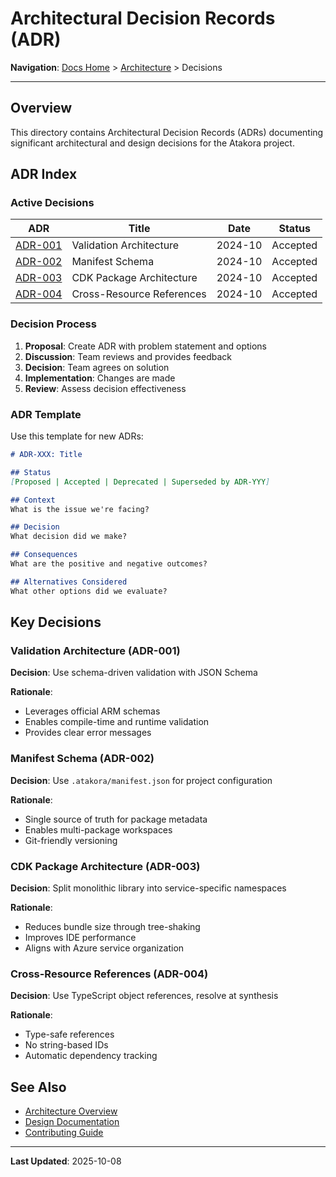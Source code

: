 # Architectural Decision Records (ADR)

**Navigation**: [Docs Home](../../README.md) > [Architecture](../README.md) > Decisions

---

## Overview

This directory contains Architectural Decision Records (ADRs) documenting significant architectural and design decisions for the Atakora project.

## ADR Index

### Active Decisions

| ADR | Title | Date | Status |
|-----|-------|------|--------|
| [ADR-001](../../design/architecture/adr-001-validation-architecture.md) | Validation Architecture | 2024-10 | Accepted |
| [ADR-002](../../design/architecture/adr-002-manifest-schema.md) | Manifest Schema | 2024-10 | Accepted |
| [ADR-003](../../design/architecture/adr-003-cdk-package-architecture.md) | CDK Package Architecture | 2024-10 | Accepted |
| [ADR-004](../../adr/ADR-004-cross-resource-references.md) | Cross-Resource References | 2024-10 | Accepted |

### Decision Process

1. **Proposal**: Create ADR with problem statement and options
2. **Discussion**: Team reviews and provides feedback
3. **Decision**: Team agrees on solution
4. **Implementation**: Changes are made
5. **Review**: Assess decision effectiveness

### ADR Template

Use this template for new ADRs:

```markdown
# ADR-XXX: Title

## Status
[Proposed | Accepted | Deprecated | Superseded by ADR-YYY]

## Context
What is the issue we're facing?

## Decision
What decision did we make?

## Consequences
What are the positive and negative outcomes?

## Alternatives Considered
What other options did we evaluate?
```

## Key Decisions

### Validation Architecture (ADR-001)

**Decision**: Use schema-driven validation with JSON Schema

**Rationale**:
- Leverages official ARM schemas
- Enables compile-time and runtime validation
- Provides clear error messages

### Manifest Schema (ADR-002)

**Decision**: Use `.atakora/manifest.json` for project configuration

**Rationale**:
- Single source of truth for package metadata
- Enables multi-package workspaces
- Git-friendly versioning

### CDK Package Architecture (ADR-003)

**Decision**: Split monolithic library into service-specific namespaces

**Rationale**:
- Reduces bundle size through tree-shaking
- Improves IDE performance
- Aligns with Azure service organization

### Cross-Resource References (ADR-004)

**Decision**: Use TypeScript object references, resolve at synthesis

**Rationale**:
- Type-safe references
- No string-based IDs
- Automatic dependency tracking

## See Also

- [Architecture Overview](../README.md)
- [Design Documentation](../../design/architecture/)
- [Contributing Guide](../../contributing/README.md)

---

**Last Updated**: 2025-10-08
